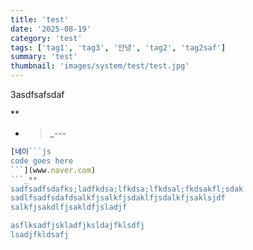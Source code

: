 ```yaml
---
title: 'test'
date: '2025-08-19'
category: 'test'
tags: ['tag1', 'tag3', '안녕', 'tag2', 'tag2saf']
summary: 'test'
thumbnail: 'images/system/test/test.jpg'
---
```


3asdfsafsdaf

**


- > _---
```js
[네이```js
code goes here
```](www.naver.com)
```_**
sadfsadfsdafks;ladfkdsa;lfkdsa;lfkdsal;fkdsakfl;sdak
sadlfsadfsdafdsalkfjsalkfjsdaklfjsdalkfjsaklsjdf
salkfjsakdlfjsakldfjsladjf

asflksadfjskladfjksldajfklsdfj
lsadjfkldsafj

